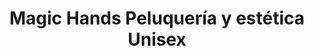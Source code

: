 ---
title: "Magic Hands Peluquería y estética Unisex"
url: /getafe/magic-hands-peluqueria-y-estetica-unisex/
shop: peluquería
---